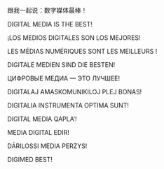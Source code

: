 跟我一起说：数字媒体最棒！

DIGITAL MEDIA IS THE BEST!

¡LOS MEDIOS DIGITALES SON LOS MEJORES!

LES MÉDIAS NUMÉRIQUES SONT LES MEILLEURS !

DIGITALE MEDIEN SIND DIE BESTEN!

ЦИФРОВЫЕ МЕДИА — ЭТО ЛУЧШЕЕ!

DIGITALAJ AMASKOMUNIKILOJ PLEJ BONAS!

DIGITALIA INSTRUMENTA OPTIMA SUNT!

DIGITAL MEDIA QAPLA’! 

MEDIA DIGITAL EDIR!

DĀRILOSSI MEDIA PERZYS!​

DIGIMED BEST!​
